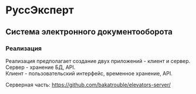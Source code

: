 # РуссЭксперт
## Система электронного документооборота

### Реализация
Реализация предполагает создание двух приложений - клиент и сервер. <br/> Сервер - хранение БД, API. <br/> Клиент - пользовательский интерфейс, временное хранение, API.

Серверная часть: https://github.com/bakatrouble/elevators-server/
